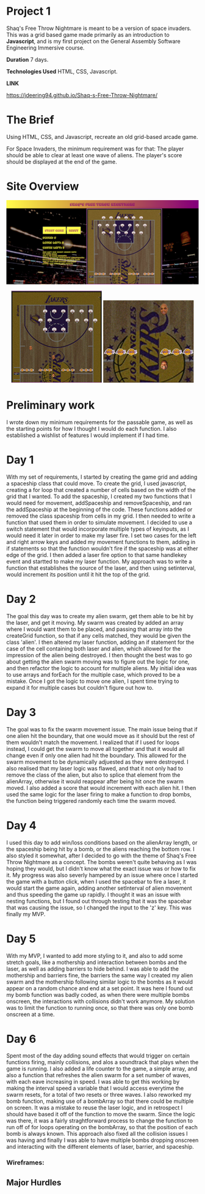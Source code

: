 # Project 1

Shaq's Free Throw Nightmare is meant to be a version of space invaders. This was a grid based game made primarily as an introduction to **Javascript**, and is my first project on the General Assembly Software Engineering Immersive course.

**Duration** 7 days.

**Technologies Used** HTML, CSS, Javascript.

**LINK**

https://jdeering94.github.io/Shaq-s-Free-Throw-Nightmare/

# The Brief

Using HTML, CSS, and Javascript, recreate an old grid-based arcade game.

For Space Invaders, the minimum requirement was for that:
The player should be able to clear at least one wave of aliens.
The player's score should be displayed at the end of the game.

# Site Overview

<p>
<img src="./assets/shaq-startscreen.png" />

</p>
<p align="center">
<img src="./assets/shaq-gameplay.gif" width = "47%" height = "80%" />
<img src="./assets/shaq-hit.gif" width="47%"/>
</p>

# Preliminary work

I wrote down my minimum requirements for the passable game, as well as the starting points for how I thought I would do each function. I also established a wishlist of features I would implement if I had time.

# Day 1

With my set of requirements, I started by creating the game grid and adding a spaceship class that could move. To create the grid, I used javascript, creating a for loop that created a number of cells based on the width of the grid that I wanted. To add the spaceship, I created my two functions that I would need for movement, addSpaceship and removeSpaceship, and ran the addSpaceship at the beginning of the code. These functions added or removed the class spaceship from cells in my grid. I then needed to write a function that used them in order to simulate movement. I decided to use a switch statement that would incorporate multiple types of keyinputs, as I would need it later in order to make my laser fire. I set two cases for the left and right arrow keys and added my movement functions to them, adding in if statements so that the function wouldn't fire if the spaceship was at either edge of the grid. I then added a laser fire option to that same handlekey event and startted to make my laser function. My approach was to write a function that establishes the source of the laser, and then using setinterval, would increment its position until it hit the top of the grid.

# Day 2

The goal this day was to create my alien swarm, get them able to be hit by the laser, and get it moving. My swarm was created by added an array where I would want them to be placed, and passing that array into the createGrid function, so that if any cells matched, they would be given the class 'alien'. I then altered my laser function, adding an if statement for the case of the cell containing both laser and alien, which allowed for the impression of the alien being destroyed. I then thought the best was to go about getting the alien swarm moving was to figure out the logic for one, and then refactor the logic to account for multiple aliens. My initial idea was to use arrays and forEach for the multiple case, which proved to be a mistake. Once I got the logic to move one alien, I spent time trying to expand it for multiple cases but couldn't figure out how to.

# Day 3

The goal was to fix the swarm movement issue. The main issue being that if one alien hit the boundary, that one would move as it should but the rest of them wouldn't match the movement. I realized that if I used for loops instead, I could get the swarm to move all together and that it would all change even if only one alien had hit the boundary. This allowed for the swarm movement to be dynamically adjuested as they were destroyed. I also realised that my laser logic was flawed, and that it not only had to remove the class of the alien, but also to splice that element from the alienArray, otherwise it would reappear after being hit once the swarm moved. I also added a score that would increment with each alien hit. I then used the same logic for the laser firing to make a function to drop bombs, the function being triggered randomly each time the swarm moved.

# Day 4

I used this day to add win/loss conditions based on the alienArray length, or the spaceship being hit by a bomb, or the aliens reaching the bottom row. I also styled it somewhat, after I decided to go with the theme of Shaq's Free Throw Nightmare as a concept. The bombs weren't quite behaving as I was hoping they would, but I didn't know what the exact issue was or how to fix it. My progress was also severly hampered by an issue where once I started the game with a button click, when I used the spacebar to fire a laser, it would start the game again, adding another setInterval of alien movement and thus speeding the game up rapidly. I thought it was an issue with nesting functions, but I found out through testing that it was the spacebar that was causing the issue, so I changed the input to the 'z' key. This was finally my MVP.

# Day 5

With my MVP, I wanted to add more styling to it, and also to add some stretch goals, like a mothership and interaction between bombs and the laser, as well as adding barriers to hide behind. I was able to add the mothership and barriers fine, the barriers the same way I created my alien swarm and the mothership following similar logic to the bombs as it would appear on a random chance and end at a set point. It was here I found out my bomb function was badly coded, as when there were multiple bombs onscreen, the interactions with collisions didn't work anymore. My solution was to limit the function to running once, so that there was only one bomb onscreen at a time.

# Day 6

Spent most of the day adding sound effects that would trigger on certain functions firing, mainly collisions, and alos a soundtrack that plays when the game is running. I also added a life counter to the game, a simple array, and also a function that refreshes the alien swarm for a set number of waves, with each eave increasing in speed. I was able to get this working by making the interval speed a variable that I would access everytime the swarm resets, for a total of two resets or three waves. I also reworked my bomb function, making use of a bombArray so that there could be multiple on screen. It was a mistake to reuse the laser logic, and in retrospect I should have based it off of the function to move the swarm. Since the logic was there, it was a fairly straghtforward process to change the function to run off of for loops operating on the bombArray, so that the position of each bomb is always known. This approach also fixed all the collision issues I was having and finally I was able to have multiple bombs dropping onscreen and interacting with the different elements of laser, barrier, and spaceship.

### Wireframes:

## Major Hurdles
